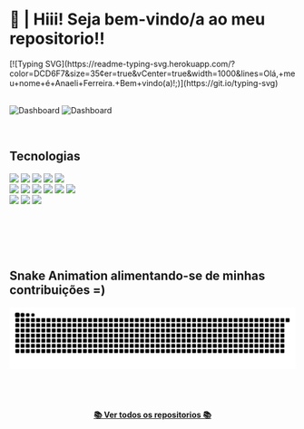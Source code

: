 # 👋 | Hiii! Seja bem-vindo/a ao meu repositorio!!

<div display="flex">
[![Typing SVG](https://readme-typing-svg.herokuapp.com/?color=DCD6F7&size=35&center=true&vCenter=true&width=1000&lines=Olá,+meu+nome+é+Anaeli+Ferreira.+Bem+vindo(a)!;)](https://git.io/typing-svg)
<!--   <img align="right" src="https://github.com/anaeli-silva/anaeli-silva/assets/71513905/39cad8f2-6be4-4559-a53a-e33108b0095d" alt="Server, notbook, search etc in illustration." width="45%" /> -->
</div> 

<br>
  
![Dashboard](https://github-readme-stats.vercel.app/api?username=anaeli-silva&show_icons=true&count_private=true&hide=contribs&icon_color=b7f2a7&title_color=b7f2a7&text_color=FFF&hide_border=true&border_radius=8&locale=pt-BR&theme=react)
![Dashboard](https://github-readme-stats.vercel.app/api/top-langs/?username=anaeli-silva&layout=compact&text_color=FFF&border_color=04D361&hide_border=true&border_radius=8&title_color=b7f2a7&locale=pt-BR&langs_count=8&hide=hack&theme=react)


<br>

## Tecnologias
<div>
  <img src="https://img.shields.io/badge/html5-E34F26.svg?style=for-the-badge&logo=html5&logoColor=white"/>
  <img src="https://img.shields.io/badge/CSS-1572B6?&style=for-the-badge&logo=css3&logoColor=white"/>
  <img src="https://img.shields.io/badge/PHP-777BB4?style=for-the-badge&logo=php&logoColor=white"/>
  <img src="https://img.shields.io/badge/JavaScript-F7DF1E?style=for-the-badge&logo=javascript&logoColor=black"/>
  <img src="https://img.shields.io/badge/TypeScript-007ACC?style=for-the-badge&logo=typescript&logoColor=white"/>
  <br>
  <img src="https://img.shields.io/badge/sass-CC6699.svg?style=for-the-badge&logo=sass&logoColor=white"/>
  <img src="https://img.shields.io/badge/tailwindcss-38bdf8.svg?style=for-the-badge&logo=tailwind-css&logoColor=white"/>
  <img src="https://img.shields.io/badge/React_Native-20232A?style=for-the-badge&logo=react&logoColor=61DAFB"/>
  <img src="https://img.shields.io/badge/React-20232A?style=for-the-badge&logo=react&logoColor=61DAFB"/>  
  <img src="https://img.shields.io/badge/expo-1C1E24?style=for-the-badge&logo=expo&logoColor=#D04A37" />
  <img src="https://img.shields.io/badge/Next-black?style=for-the-badge&logo=next.js&logoColor=white" />
  <br>
  <img src="https://img.shields.io/badge/node.js-6DA55F?style=for-the-badge&logo=node.js&logoColor=pink" />
  <img src="https://img.shields.io/badge/mysql-%2300f.svg?style=for-the-badge&logo=mysql&logoColor=green" />
  <img src="https://img.shields.io/badge/Prisma-3982CE?style=for-the-badge&logo=Prisma&logoColor=pink" />
</div>



<br><br><br><br>
## Snake Animation alimentando-se de minhas contribuições =)
![Snake Game](https://github.com/Skinzin/Skinzin/blob/output/github-contribution-grid-snake-dark.svg)

<br><br>
<h4 align="center">
  <a href="https://github.com/Skinzin?tab=repositories">📚 Ver todos os repositorios 📚</a>
</h4>
